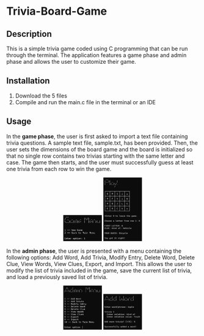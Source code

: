 # Trivia-Board-Game

## Description

This is a simple trivia game coded using C programming that can be run through the terminal. The application features a game phase and admin phase and allows the user to customize their game.

## Installation

1. Download the 5 files
2. Compile and run the main.c file in the terminal or an IDE

## Usage

In the <b>game phase</b>, the user is first asked to import a text file containing trivia questions. A sample text file, sample.txt, has been provided. Then, the user sets the dimensions of the board game and the board is initialized so that no single row contains two trivias starting with the same letter and case. The game then starts, and the user must successfully guess at least one trivia from each row to win the game.

<div align="center">
  <img alt="Game Menu" src="https://github.com/KirstenTan/Trivia-Board-Game/blob/main/images/Game%20Menu.png" width="20%" vertical-align="top">
  <img alt="Play Game" src="https://github.com/KirstenTan/Trivia-Board-Game/blob/main/images/Play%20Game.png" width="20%" vertical-align="top">
</div>

In the <b>admin phase</b>, the user is presented with a menu containing the following options: Add Word, Add Trivia, Modify Entry, Delete Word, Delete Clue, View Words, View Clues, Export, and Import. This allows the user to modify the list of trivia included in the game, save the current list of trivia, and load a previously saved list of trivia.

<div align="center">
  <img alt="Admin Menu" src="https://github.com/KirstenTan/Trivia-Board-Game/blob/main/images/Admin%20Menu.png" width="20%" display="flex">
  <img alt="Add Word" src="https://github.com/KirstenTan/Trivia-Board-Game/blob/main/images/Add%20Word.png" width="20%" display="flex">
</div>
